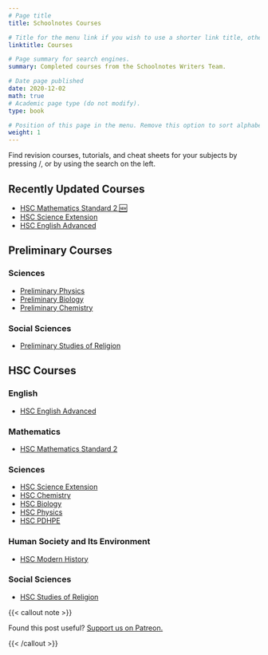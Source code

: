 ```yaml
---
# Page title
title: Schoolnotes Courses

# Title for the menu link if you wish to use a shorter link title, otherwise remove this option.
linktitle: Courses

# Page summary for search engines.
summary: Completed courses from the Schoolnotes Writers Team.

# Date page published
date: 2020-12-02
math: true
# Academic page type (do not modify).
type: book

# Position of this page in the menu. Remove this option to sort alphabetically.
weight: 1
---
```


Find revision courses, tutorials, and cheat sheets for your subjects by pressing <span class="sidebar-search-shortcut">/</span>, or by using the search on the left.

## Recently Updated Courses

- [HSC Mathematics Standard 2 🆕](/courses/mathematics-standard-hsc/)
- [HSC Science Extension](science-extension-hsc/)
- [HSC English Advanced](english-advanced-hsc/)

## Preliminary Courses

### Sciences

- [Preliminary Physics](physics-prelim/)
- [Preliminary Biology](biology-preliminary/)
- [Preliminary Chemistry](chemistry-prelim/)

### Social Sciences

- [Preliminary Studies of Religion](sor-prelim/)

## HSC Courses

### English

- [HSC English Advanced](english-advanced-hsc/)

### Mathematics

- [HSC Mathematics Standard 2](mathematics-standard-hsc/)

### Sciences

- [HSC Science Extension](science-extension-hsc/)
- [HSC Chemistry](chemistry-hsc/)
- [HSC Biology](biology-hsc/)
- [HSC Physics](physics-hsc/)
- [HSC PDHPE](pdhpe-hsc/)

### Human Society and Its Environment

- [HSC Modern History](modern-hsc/)

### Social Sciences

- [HSC Studies of Religion](sor-hsc/)

{{< callout note >}}

Found this post useful? [Support us on Patreon.](https://patreon.com/schoolnotes)

{{< /callout >}}
